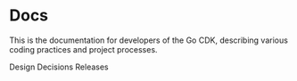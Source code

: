 # Docs
This is the documentation for developers of the Go CDK, describing various coding practices and project processes.

Design Decisions
Releases
